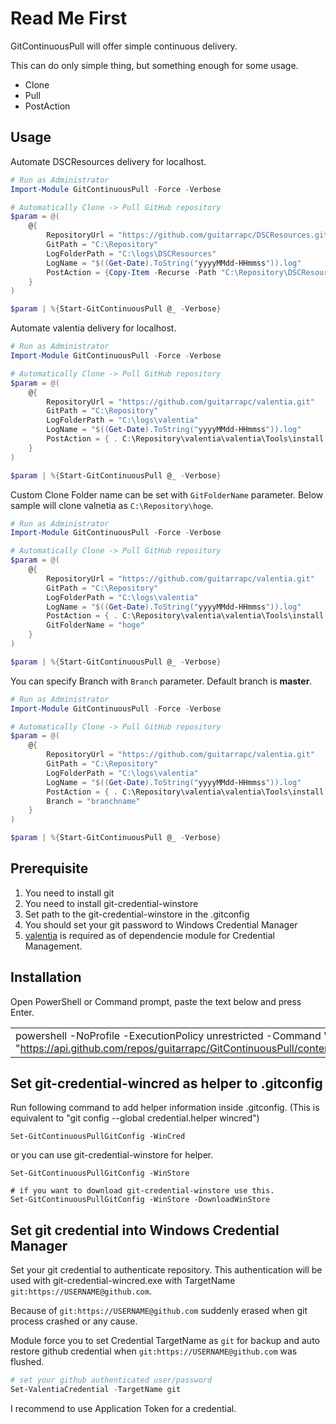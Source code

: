 # Read Me First

GitContinuousPull will offer simple continuous delivery.

This can do only simple thing, but something enough for some usage. 

- Clone
- Pull
- PostAction

Usage
----

Automate DSCResources delivery for localhost.

```PowerShell
# Run as Administrator
Import-Module GitContinuousPull -Force -Verbose

# Automatically Clone -> Pull GitHub repository
$param = @(
    @{
        RepositoryUrl = "https://github.com/guitarrapc/DSCResources.git"
        GitPath = "C:\Repository"
        LogFolderPath = "C:\logs\DSCResources"
        LogName = "$((Get-Date).ToString("yyyyMMdd-HHmmss")).log"
        PostAction = {Copy-Item -Recurse -Path "C:\Repository\DSCResources\Custom\GraniResource" -Destination 'C:\Program Files\WindowsPowerShell\Modules' -Force}
    }
)

$param | %{Start-GitContinuousPull @_ -Verbose}
```

Automate valentia delivery for localhost.

```PowerShell
# Run as Administrator
Import-Module GitContinuousPull -Force -Verbose

# Automatically Clone -> Pull GitHub repository
$param = @(
    @{
        RepositoryUrl = "https://github.com/guitarrapc/valentia.git"
        GitPath = "C:\Repository"
        LogFolderPath = "C:\logs\valentia"
        LogName = "$((Get-Date).ToString("yyyyMMdd-HHmmss")).log"
        PostAction = { . C:\Repository\valentia\valentia\Tools\install.ps1}
    }
)

$param | %{Start-GitContinuousPull @_ -Verbose}
```

Custom Clone Folder name can be set with ```GitFolderName``` parameter. Below sample will clone valnetia as ```C:\Repository\hoge```.

```PowerShell
# Run as Administrator
Import-Module GitContinuousPull -Force -Verbose

# Automatically Clone -> Pull GitHub repository
$param = @(
    @{
        RepositoryUrl = "https://github.com/guitarrapc/valentia.git"
        GitPath = "C:\Repository"
        LogFolderPath = "C:\logs\valentia"
        LogName = "$((Get-Date).ToString("yyyyMMdd-HHmmss")).log"
        PostAction = { . C:\Repository\valentia\valentia\Tools\install.ps1}
        GitFolderName = "hoge"
    }
)

$param | %{Start-GitContinuousPull @_ -Verbose}
```

You can specify Branch with ```Branch``` parameter. Default branch is **master**.  

```PowerShell
# Run as Administrator
Import-Module GitContinuousPull -Force -Verbose

# Automatically Clone -> Pull GitHub repository
$param = @(
    @{
        RepositoryUrl = "https://github.com/guitarrapc/valentia.git"
        GitPath = "C:\Repository"
        LogFolderPath = "C:\logs\valentia"
        LogName = "$((Get-Date).ToString("yyyyMMdd-HHmmss")).log"
        PostAction = { . C:\Repository\valentia\valentia\Tools\install.ps1}
        Branch = "branchname"
    }
)

$param | %{Start-GitContinuousPull @_ -Verbose}
```

Prerequisite
----

1. You need to install git
2. You need to install git-credential-winstore
3. Set path to the git-credential-winstore in the .gitconfig
4. You should set your git password to Windows Credential Manager
5. [valentia](https://github.com/guitarrapc/valentia) is required as of dependencie module for Credential Management.

Installation
----

Open PowerShell or Command prompt, paste the text below and press Enter.

||
|----|
|powershell -NoProfile -ExecutionPolicy unrestricted -Command 'iex ([Text.Encoding]::UTF8.GetString([Convert]::FromBase64String((irm "https://api.github.com/repos/guitarrapc/GitContinuousPull/contents/GitContinuousPull/Tools/RemoteInstall.ps1").Content))).Remove(0,1)'|

Set git-credential-wincred as helper to .gitconfig
----

Run following command to add helper information inside .gitconfig. (This is equivalent to "git config --global credential.helper wincred")

```
Set-GitContinuousPullGitConfig -WinCred
```

or you can use git-credential-winstore for helper.

```
Set-GitContinuousPullGitConfig -WinStore

# if you want to download git-credential-winstore use this.
Set-GitContinuousPullGitConfig -WinStore -DownloadWinStore
```


Set git credential into Windows Credential Manager
----

Set your git credential to authenticate repository. This authentication will be used with git-credential-wincred.exe with TargetName ```git:https://USERNAME@github.com```.

Because of  ```git:https://USERNAME@github.com``` suddenly erased when git process crashed or any cause.

Module force you to set Credential TargetName as ```git``` for backup and auto restore github credential when ```git:https://USERNAME@github.com``` was flushed.

```PowerShell
# set your github authenticated user/password
Set-ValentiaCredential -TargetName git
```

I recommend to use Application Token for a credential.